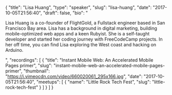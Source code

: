 {
  "title": "Lisa Huang",
  "type": "speaker",
  "slug": "lisa-huang",
  "date": "2017-10-05T21:56:40",
  "draft": false,
  "bio": "<p>Lisa Huang is a co-founder of FlightGold, a Fullstack engineer based in San Francisco Bay area. Lisa has a background in digital marketing, building mobile-optimized web apps and a keen Rubyist. She is a self-taught developer and started her coding journey with FreeCodeCamp projects. In her off time, you can find Lisa exploring the West coast and hacking on Arduino.</p>",
  "recordings": [
    {
      "title": "Instant Mobile Web: An Accelerated Mobile Pages primer",
      "slug": "instant-mobile-web-an-accelerated-mobile-pages-primer",
      "thumbnail": "https://i.vimeocdn.com/video/660020061_295x166.jpg",
      "date": "2017-10-05T21:56:40",
      "meetups": [
        {
          "name": "Little Rock Tech Fest",
          "slug": "little-rock-tech-fest"
        }
      ]
    }
  ]
}